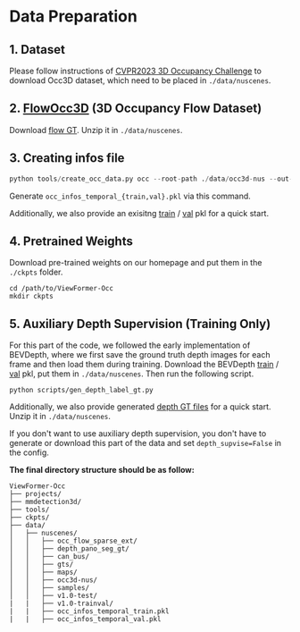 # Data Preparation

## 1. Dataset

Please follow instructions of [CVPR2023 3D Occupancy Challenge](https://github.com/CVPR2023-3D-Occupancy-Prediction/CVPR2023-3D-Occupancy-Prediction) to download Occ3D dataset, which need to be placed in `./data/nuscenes`.

## 2. [FlowOcc3D](https://huggingface.co/viewformer/ViewFormer-Occ) (3D Occupancy Flow Dataset)

Download [flow GT](https://huggingface.co/viewformer/ViewFormer-Occ). Unzip it in `./data/nuscenes`.

## 3. Creating infos file

```python
python tools/create_occ_data.py occ --root-path ./data/occ3d-nus --out-dir ./data/nuscenes --extra-tag occ_infos_temporal --version v1.0-trainval --canbus ./data/nuscenes --occ-path ./data/nuscenes/occ3d-nus
```

Generate `occ_infos_temporal_{train,val}.pkl` via this command.

Additionally, we also provide an exisitng [train](https://drive.google.com/file/d/1GO073_4bwRDyE9ObsNqSozJLe6PCuxcn/view?usp=sharing) / [val](https://drive.google.com/file/d/1WzlUkmGHKOQzVexJ1NN4vukCBiDoAfnu/view?usp=sharing) pkl for a quick start.

## 4. Pretrained Weights
Download pre-trained weights on our homepage and put them in the ``./ckpts`` folder.
```shell
cd /path/to/ViewFormer-Occ
mkdir ckpts
```

## 5. Auxiliary Depth Supervision (Training Only)
For this part of the code, we followed the early implementation of BEVDepth, where we first save the ground truth depth images for each frame and then load them during training. Download the BEVDepth [train](https://drive.google.com/file/d/1gfgdRpMWbESVX7OHkIIHj4ivF4Uljlnv/view?usp=sharing) / [val](https://drive.google.com/file/d/12HPYrdlpnEs2sP9gL-pgQdT_xO_2fMrC/view?usp=sharing) pkl, put them in ``./data/nuscenes``. Then run the following script.
```shell
python scripts/gen_depth_label_gt.py
```
Additionally, we also provide generated [depth GT files](https://drive.google.com/file/d/1AVpSpXy-RQMwCfozvvu5DbmnsO7Znqu0/view?usp=sharing) for a quick start. Unzip it in ``./data/nuscenes``.

If you don't want to use auxiliary depth supervision, you don't have to generate or download this part of the data and set ``depth_supvise=False`` in the config.


**The final directory structure should be as follow:**
```
ViewFormer-Occ
├── projects/
├── mmdetection3d/
├── tools/
├── ckpts/
├── data/
│   ├── nuscenes/
│   │   ├── occ_flow_sparse_ext/
│   │   ├── depth_pano_seg_gt/
│   │   ├── can_bus/
│   │   ├── gts/
│   │   ├── maps/
│   │   ├── occ3d-nus/
│   │   ├── samples/
│   │   ├── v1.0-test/
|   |   ├── v1.0-trainval/
|   |   ├── occ_infos_temporal_train.pkl
|   |   ├── occ_infos_temporal_val.pkl
```
